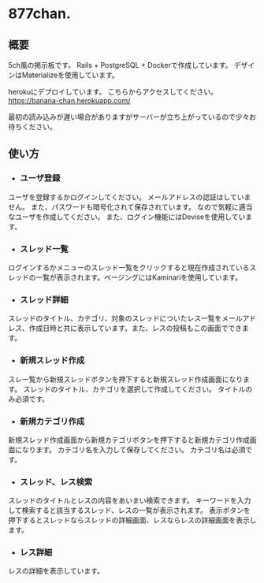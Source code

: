 # 877chan.

## 概要
5ch風の掲示板です。
Rails + PostgreSQL + Dockerで作成しています。
デザインはMaterializeを使用しています。

herokuにデプロイしています。
こちらからアクセスしてください。
https://banana-chan.herokuapp.com/

最初の読み込みが遅い場合がありますがサーバーが立ち上がっているので少々お待ちください。

## 使い方

- ### ユーザ登録
ユーザを登録するかログインしてください。
メールアドレスの認証はしていません。
また、パスワードも暗号化されて保存されています。
なので気軽に適当なユーザを作成してください。
また、ログイン機能にはDeviseを使用しています。

- ### スレッド一覧
ログインするかメニューのスレッド一覧をクリックすると現在作成されているスレッドの一覧が表示されます。ページングにはKaminariを使用しています。

- ### スレッド詳細
スレッドのタイトル、カテゴリ、対象のスレッドについたレス一覧をメールアドレス、作成日時と共に表示しています。また、レスの投稿もこの画面でできます。

- ### 新規スレッド作成
スレ一覧から新規スレッドボタンを押下すると新規スレッド作成画面になります。
スレッドのタイトル、カテゴリを選択して作成してください。
タイトルのみ必須です。

- ### 新規カテゴリ作成
新規スレッド作成画面から新規カテゴリボタンを押下すると新規カテゴリ作成画面になります。
カテゴリ名を入力して保存してください。
カテゴリ名は必須です。

- ### スレッド、レス検索
スレッドのタイトルとレスの内容をあいまい検索できます。
キーワードを入力して検索すると該当するスレッド、レスの一覧が表示されます。
表示ボタンを押下するとスレッドならスレッドの詳細画面、レスならレスの詳細画面を表示します。

- ### レス詳細
レスの詳細を表示しています。